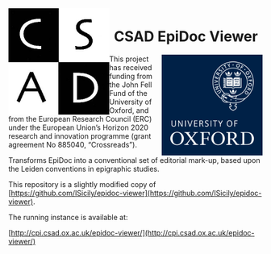 
<img align="left" src="src/CSADLogo.jpg?raw=true" alt="alt text" width="200" >
<h1 align="center">CSAD EpiDoc Viewer</h1>
<img align="right" src="src/2256_ox_brand_blue_pos.png?raw=true" alt="alt text" width="200" >


<div>This project has received funding from the John Fell Fund of the University of Oxford, and from the European Research Council (ERC) under the European Union’s Horizon 2020 research and innovation programme (grant agreement No 885040, “Crossreads”).</div>
            
Transforms EpiDoc into a conventional set of editorial mark-up, based upon the Leiden conventions in epigraphic studies.

This repository is a slightly modified copy of [https://github.com/ISicily/epidoc-viewer](https://github.com/ISicily/epidoc-viewer).

The running instance is available at:

[http://cpi.csad.ox.ac.uk/epidoc-viewer/](http://cpi.csad.ox.ac.uk/epidoc-viewer/)

